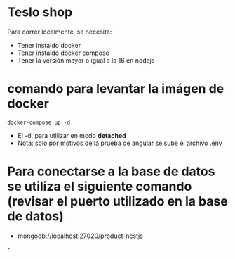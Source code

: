 # Teslo shop

Para correr localmente, se necesita:
* Tener instaldo docker
* Tener instaldo docker compose
* Tener la versión mayor o igual a la 16 en nodejs

# comando para levantar la imágen de docker
```
docker-compose up -d
```

* El -d, para utilizar en modo __detached__
* Nota: solo por motivos de la prueba de angular se sube el archivo .env 


# Para conectarse a la base de datos se utiliza el siguiente comando (revisar el puerto utilizado en la base de datos)
* mongodb://localhost:27020/product-nestjs

r
